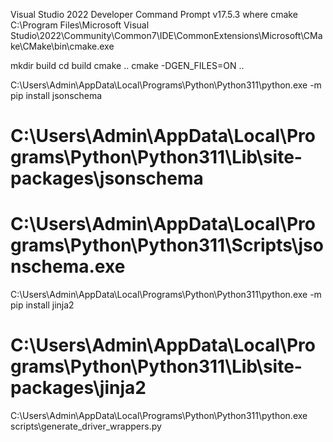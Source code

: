 Visual Studio 2022 Developer Command Prompt v17.5.3
where cmake
C:\Program Files\Microsoft Visual Studio\2022\Community\Common7\IDE\CommonExtensions\Microsoft\CMake\CMake\bin\cmake.exe

mkdir build
cd build
cmake ..
cmake -DGEN_FILES=ON ..

C:\Users\Admin\AppData\Local\Programs\Python\Python311\python.exe -m pip install jsonschema
# C:\Users\Admin\AppData\Local\Programs\Python\Python311\Lib\site-packages\jsonschema
# C:\Users\Admin\AppData\Local\Programs\Python\Python311\Scripts\jsonschema.exe
C:\Users\Admin\AppData\Local\Programs\Python\Python311\python.exe -m pip install jinja2
# C:\Users\Admin\AppData\Local\Programs\Python\Python311\Lib\site-packages\jinja2
C:\Users\Admin\AppData\Local\Programs\Python\Python311\python.exe scripts\generate_driver_wrappers.py